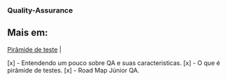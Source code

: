 ###  Quality-Assurance

##  Mais em: 
[Pirâmide de teste](https://devporai.com.br/piramide-de-testes/#:~:text=A%20pir%C3%A2mide%20de%20testes%20%C3%A9,ser%20implementados%20em%20cada%20n%C3%ADvel.)  | 

[x] - Entendendo um pouco sobre QA e suas caracteristicas.
[x] - O que é pirâmide de testes.
[x] - Road Map Júnior QA.
